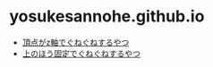 # yosukesannohe.github.io

- [頂点がz軸でぐねぐねするやつ](http://yosukesannohe.github.io/plane-buffer/)
- [上のほう固定でぐねぐねするやつ](http://yosukesannohe.github.io/plane-buffer-attributes/)